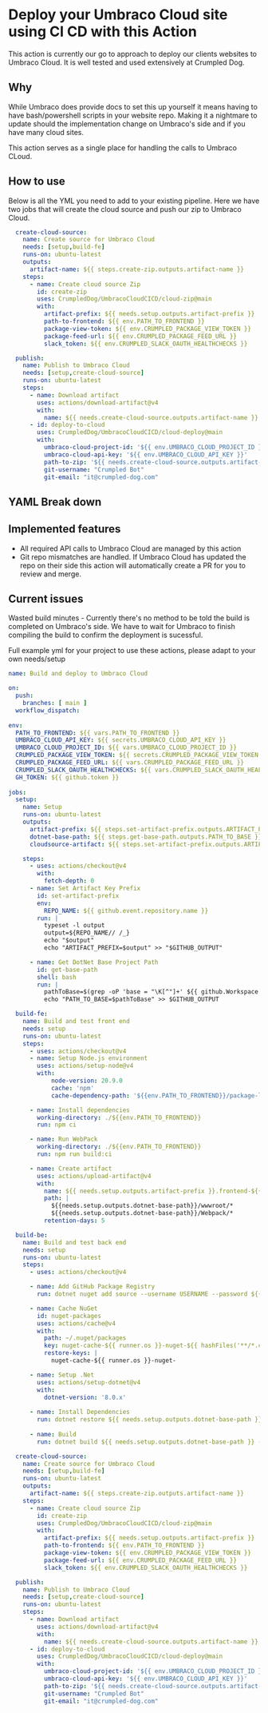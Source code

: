 # Deploy your Umbraco Cloud site using CI CD with this Action

This action is currently our go to approach to deploy our clients websites to Umbraco Cloud. It is well tested and used extensively at Crumpled Dog.

## Why

While Umbraco does provide docs to set this up yourself it means having to have bash/powershell scripts in your website repo. Making it a nightmare to update should the implementation change on Umbraco's side and if you have many cloud sites. 

This action serves as a single place for handling the calls to Umbraco CLoud.

## How to use

Below is all the YML you need to add to your existing pipeline. Here we have two jobs that will create the cloud source and push our zip to Umbraco Cloud.

```yml
  create-cloud-source:
    name: Create source for Umbraco Cloud
    needs: [setup,build-fe]
    runs-on: ubuntu-latest
    outputs:
      artifact-name: ${{ steps.create-zip.outputs.artifact-name }}
    steps:
      - name: Create cloud source Zip
        id: create-zip
        uses: CrumpledDog/UmbracoCloudCICD/cloud-zip@main
        with:
          artifact-prefix: ${{ needs.setup.outputs.artifact-prefix }}
          path-to-frontend: ${{ env.PATH_TO_FRONTEND }}
          package-view-token: ${{ env.CRUMPLED_PACKAGE_VIEW_TOKEN }}
          package-feed-url: ${{ env.CRUMPLED_PACKAGE_FEED_URL }}
          slack_token: ${{ env.CRUMPLED_SLACK_OAUTH_HEALTHCHECKS }}

  publish:
    name: Publish to Umbraco Cloud
    needs: [setup,create-cloud-source]
    runs-on: ubuntu-latest
    steps:
      - name: Download artifact
        uses: actions/download-artifact@v4
        with:
          name: ${{ needs.create-cloud-source.outputs.artifact-name }}
      - id: deploy-to-cloud
        uses: CrumpledDog/UmbracoCloudCICD/cloud-deploy@main
        with:
          umbraco-cloud-project-id: '${{ env.UMBRACO_CLOUD_PROJECT_ID }}'
          umbraco-cloud-api-key: '${{ env.UMBRACO_CLOUD_API_KEY }}'
          path-to-zip: '${{ needs.create-cloud-source.outputs.artifact-name }}.zip'
          git-username: "Crumpled Bot"
          git-email: "it@crumpled-dog.com"
```

## YAML Break down


## Implemented features

- All required API calls to Umbraco Cloud are managed by this action
- Git repo mismatches are handled. If Umbraco Cloud has updated the repo on their side this action will automatically create a PR for you to review and merge.

## Current issues

Wasted build minutes - Currently there's no method to be told the build is completed on Umbraco's side. We have to wait for Umbraco to finish compiling the build to confirm the deployment is sucessful.

Full example yml for your project to use these actions, please adapt to your own needs/setup

```yml
name: Build and deploy to Umbraco Cloud

on:
  push:
    branches: [ main ]
  workflow_dispatch:
    
env:
  PATH_TO_FRONTEND: ${{ vars.PATH_TO_FRONTEND }}
  UMBRACO_CLOUD_API_KEY: ${{ secrets.UMBRACO_CLOUD_API_KEY }}
  UMBRACO_CLOUD_PROJECT_ID: ${{ vars.UMBRACO_CLOUD_PROJECT_ID }}
  CRUMPLED_PACKAGE_VIEW_TOKEN: ${{ secrets.CRUMPLED_PACKAGE_VIEW_TOKEN }}
  CRUMPLED_PACKAGE_FEED_URL: ${{ vars.CRUMPLED_PACKAGE_FEED_URL }}
  CRUMPLED_SLACK_OAUTH_HEALTHCHECKS: ${{ vars.CRUMPLED_SLACK_OAUTH_HEALTHCHECKS }}
  GH_TOKEN: ${{ github.token }}
      
jobs:
  setup:
    name: Setup
    runs-on: ubuntu-latest
    outputs:
      artifact-prefix: ${{ steps.set-artifact-prefix.outputs.ARTIFACT_PREFIX }}
      dotnet-base-path: ${{ steps.get-base-path.outputs.PATH_TO_BASE }}
      cloudsource-artifact: ${{ steps.set-artifact-prefix.outputs.ARTIFACT_PREFIX }}.cloudsource-${{ github.run_number }}

    steps:
      - uses: actions/checkout@v4
        with:
          fetch-depth: 0
      - name: Set Artifact Key Prefix
        id: set-artifact-prefix
        env:
          REPO_NAME: ${{ github.event.repository.name }}
        run: |
          typeset -l output
          output=${REPO_NAME// /_}
          echo "$output"
          echo "ARTIFACT_PREFIX=$output" >> "$GITHUB_OUTPUT"

      - name: Get DotNet Base Project Path
        id: get-base-path
        shell: bash
        run: |
          pathToBase=$(grep -oP 'base = "\K[^"]+' ${{ github.Workspace }}/.umbraco)
          echo "PATH_TO_BASE=$pathToBase" >> $GITHUB_OUTPUT

  build-fe:
    name: Build and test front end
    needs: setup
    runs-on: ubuntu-latest
    steps:
      - uses: actions/checkout@v4
      - name: Setup Node.js environment
        uses: actions/setup-node@v4
        with:
            node-version: 20.9.0
            cache: 'npm'
            cache-dependency-path: '${{env.PATH_TO_FRONTEND}}/package-lock.json'

      - name: Install dependencies
        working-directory: ./${{env.PATH_TO_FRONTEND}}
        run: npm ci

      - name: Run WebPack
        working-directory: ./${{env.PATH_TO_FRONTEND}}
        run: npm run build:ci

      - name: Create artifact
        uses: actions/upload-artifact@v4
        with:
          name: ${{ needs.setup.outputs.artifact-prefix }}.frontend-${{ github.run_number }}
          path: |
            ${{needs.setup.outputs.dotnet-base-path}}/wwwroot/*
            ${{needs.setup.outputs.dotnet-base-path}}/Webpack/*   
          retention-days: 5

  build-be:
    name: Build and test back end
    needs: setup
    runs-on: ubuntu-latest
    steps:
      - uses: actions/checkout@v4

      - name: Add GitHub Package Registry
        run: dotnet nuget add source --username USERNAME --password ${{ secrets.GITHUB_TOKEN }} --store-password-in-clear-text --name github ${{env.CRUMPLED_PACKAGE_FEED_URL}}

      - name: Cache NuGet
        id: nuget-packages
        uses: actions/cache@v4
        with:
          path: ~/.nuget/packages
          key: nuget-cache-${{ runner.os }}-nuget-${{ hashFiles('**/*.csproj*') }}
          restore-keys: |
            nuget-cache-${{ runner.os }}-nuget-

      - name: Setup .Net
        uses: actions/setup-dotnet@v4
        with:
          dotnet-version: '8.0.x'
          
      - name: Install Dependencies
        run: dotnet restore ${{ needs.setup.outputs.dotnet-base-path }}
      
      - name: Build
        run: dotnet build ${{ needs.setup.outputs.dotnet-base-path }} --configuration Release --no-restore

  create-cloud-source:
    name: Create source for Umbraco Cloud
    needs: [setup,build-fe]
    runs-on: ubuntu-latest
    outputs:
      artifact-name: ${{ steps.create-zip.outputs.artifact-name }}
    steps:
      - name: Create cloud source Zip
        id: create-zip
        uses: CrumpledDog/UmbracoCloudCICD/cloud-zip@main
        with:
          artifact-prefix: ${{ needs.setup.outputs.artifact-prefix }}
          path-to-frontend: ${{ env.PATH_TO_FRONTEND }}
          package-view-token: ${{ env.CRUMPLED_PACKAGE_VIEW_TOKEN }}
          package-feed-url: ${{ env.CRUMPLED_PACKAGE_FEED_URL }}
          slack_token: ${{ env.CRUMPLED_SLACK_OAUTH_HEALTHCHECKS }}

  publish:
    name: Publish to Umbraco Cloud
    needs: [setup,create-cloud-source]
    runs-on: ubuntu-latest
    steps:
      - name: Download artifact
        uses: actions/download-artifact@v4
        with:
          name: ${{ needs.create-cloud-source.outputs.artifact-name }}
      - id: deploy-to-cloud
        uses: CrumpledDog/UmbracoCloudCICD/cloud-deploy@main
        with:
          umbraco-cloud-project-id: '${{ env.UMBRACO_CLOUD_PROJECT_ID }}'
          umbraco-cloud-api-key: '${{ env.UMBRACO_CLOUD_API_KEY }}'
          path-to-zip: '${{ needs.create-cloud-source.outputs.artifact-name }}.zip'
          git-username: "Crumpled Bot"
          git-email: "it@crumpled-dog.com"
```
